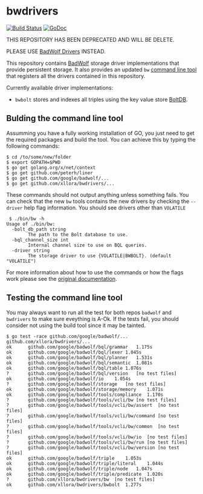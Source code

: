 # bwdrivers

[![Build Status](https://travis-ci.org/xllora/bwdrivers.svg?branch=master)](https://travis-ci.org/xllora/bwdrivers) [![GoDoc](https://godoc.org/github.com/xllora/bwdrivers?status.svg)](https://godoc.org/github.com/xllora/bwdrivers)

THIS REPOSITORY HAS BEEN DEPRECATED AND WILL BE DELETE.

PLEASE USE [BadWolf Drivers](http://google.github.io/badwolf-drivers/) INSTEAD.

This repository contains [BadWolf](http://google.github.io/badwolf/) storage
driver implementations that provide persistent storage. It also provides an
updated `bw` 
[command line tool](https://github.com/google/badwolf/blob/master/docs/command_line_tool.md)
that registers all the drivers contained in this repository.

Currently available driver implementations:

* `bwbolt` stores and indexes all triples using the key value store
  [BoltDB](https://github.com/boltdb/bolt).

## Bulding the command line tool

Assumming you have a fully working installation of GO, you just need to get 
the required packages and build the tool. You can achieve this by typing the 
following commands:

```
$ cd /to/some/new/folder
$ export GOPATH=$PWD
$ go get golang.org/x/net/context
$ go get github.com/peterh/liner
$ go get github.com/google/badwolf/...
$ go get github.com/xllora/bwdrivers/...
```

These commands should not output anything unless something fails. You can 
check that the new `bw` tools contains the new drivers by checking the 
`--driver` help flag information. You should see drivers other than 
`VOLATILE`

```
 $ ./bin/bw -h
Usage of ./bin/bw:
  -bolt_db_path string
    	The path to the Bolt database to use.
  -bql_channel_size int
    	Internal channel size to use on BQL queries.
  -driver string
    	The storage driver to use {VOLATILE|BWBOLT}. (default "VOLATILE")
```

For more information about how to use the commands or how the flags work
please see the 
[original documentation](https://github.com/google/badwolf/blob/master/docs/command_line_tool.md). 

## Testing the command line tool

You may always want to run all the test for both repos `badwolf` and 
`bwdrivers` to make sure eveything is A-Ok. If the tests fail, you should
consider not using the build tool since it may be tainted.

```
$ go test -race github.com/google/badwolf/... github.com/xllora/bwdrivers/...
ok  	github.com/google/badwolf/bql/grammar	1.175s
ok  	github.com/google/badwolf/bql/lexer	1.045s
ok  	github.com/google/badwolf/bql/planner	1.531s
ok  	github.com/google/badwolf/bql/semantic	1.081s
ok  	github.com/google/badwolf/bql/table	1.076s
?   	github.com/google/badwolf/bql/version	[no test files]
ok  	github.com/google/badwolf/io	1.054s
?   	github.com/google/badwolf/storage	[no test files]
ok  	github.com/google/badwolf/storage/memory	1.071s
ok  	github.com/google/badwolf/tools/compliance	1.170s
?   	github.com/google/badwolf/tools/vcli/bw	[no test files]
?   	github.com/google/badwolf/tools/vcli/bw/assert	[no test files]
?   	github.com/google/badwolf/tools/vcli/bw/command	[no test files]
?   	github.com/google/badwolf/tools/vcli/bw/common	[no test files]
?   	github.com/google/badwolf/tools/vcli/bw/io	[no test files]
?   	github.com/google/badwolf/tools/vcli/bw/run	[no test files]
?   	github.com/google/badwolf/tools/vcli/bw/version	[no test files]
ok  	github.com/google/badwolf/triple	1.053s
ok  	github.com/google/badwolf/triple/literal	1.044s
ok  	github.com/google/badwolf/triple/node	1.047s
ok  	github.com/google/badwolf/triple/predicate	1.020s
?   	github.com/xllora/bwdrivers/bw	[no test files]
ok  	github.com/xllora/bwdrivers/bwbolt	1.277s
```
